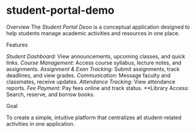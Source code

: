 # student-portal-demo

 Overview
The *Student Portal Deoo* is a conceptual application designed to help students manage academic activities and resources in one place.

Features

*Student Dashboard:* View announcements, upcoming classes, and quick links.
*Course Management:* Access course syllabus, lecture notes, and assignments.
*Assignment & Exan Tracking:* Submit assignments, track deadlines, and view grades.
*Communication:* Message faculty and classmates, receive updates.
*Attendance Tracking:* View attendance reports.
*Fee Payment:* Pay fees online and track status.
**Library Access: Search, reserve, and borrow books.

Goal

To create a simple, intuitive platform that centralizes all student-related activities in one application.

